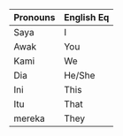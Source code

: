 | Pronouns | English Eq  |
| --- | --- |
| Saya | I  |
| Awak | You |
| Kami | We |
| Dia  | He/She  |
| Ini  | This |
| Itu  | That |
| mereka  | They |
